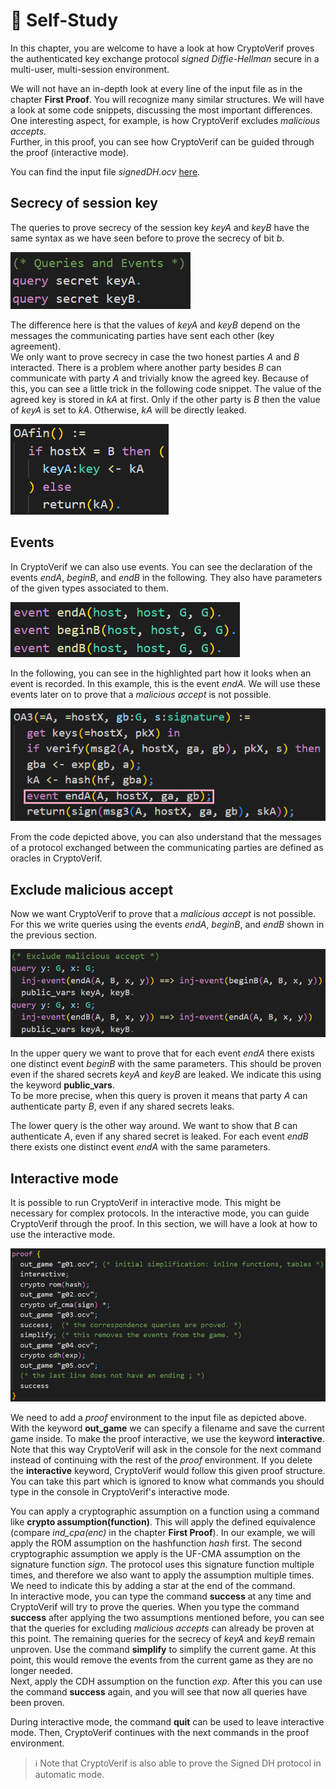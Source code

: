 # 📝 Self-Study

In this chapter, you are welcome to have a look at how CryptoVerif proves the authenticated key exchange protocol _signed Diffie-Hellman_ secure in a multi-user, multi-session environment.

We will not have an in-depth look at every line of the input file as in the chapter **First Proof**. You will recognize many similar structures. We will have a look at some code snippets, discussing the most important differences.  
One interesting aspect, for example, is how CryptoVerif excludes _malicious accepts_.  
Further, in this proof, you can see how CryptoVerif can be guided through the proof (interactive mode). 

You can find the input file _signedDH.ocv_
<a href="https://bblanche.gitlabpages.inria.fr/CryptoVerif/tutorial/signedDH.ocv" target="_blank">here</a>.


## Secrecy of session key

The queries to prove secrecy of the session key _keyA_ and _keyB_ have the same syntax as we have seen before to prove the secrecy of bit _b_.

![Could not load image.](img/SelfStudy_SessionKeyQuery.png)

The difference here is that the values of _keyA_ and _keyB_ depend on the messages the communicating parties have sent each other (key agreement).  
We only want to prove secrecy in case the two honest parties _A_ and _B_ interacted. There is a problem where another party besides _B_ can communicate with party _A_ and trivially know the agreed key. Because of this, you can see a little trick in the following code snippet. The value of the agreed key is stored in _kA_ at first. Only if the other party is _B_ then the value of _keyA_ is set to _kA_. Otherwise, _kA_ will be directly leaked.

![Could not load image.](img/SelfStudy_SessionKeyTrick.png)


## Events

In CryptoVerif we can also use events. You can see the declaration of the events _endA_, _beginB_, and _endB_ in the following. They also have parameters of the given types associated to them.


![Could not load image.](img/SelfStudy_Events.png)

In the following, you can see in the highlighted part how it looks when an event is recorded. In this example, this is the event _endA_. We will use these events later on to prove that a _malicious accept_ is not possible.

![Could not load image.](img/SelfStudy_EventTrigger.png)

From the code depicted above, you can also understand that the messages of a protocol exchanged between the communicating parties are defined as oracles in CryptoVerif.

## Exclude malicious accept

Now we want CryptoVerif to prove that a _malicious accept_ is not possible. For this we write queries using the events _endA_, _beginB_, and _endB_ shown in the previous section.

![Could not load image.](img/SelfStudy_ExcludeMA.png)

In the upper query we want to prove that for each event _endA_ there exists one distinct event _beginB_ with the same parameters. This should be proven even if the shared secrets _keyA_ and _keyB_ are leaked. We indicate this using the keyword **public_vars**.  
To be more precise, when this query is proven it means that party _A_ can authenticate party _B_, even if any shared secrets leaks.

The lower query is the other way around. We want to show that _B_ can authenticate _A_, even if any shared secret is leaked. For each event _endB_ there exists one distinct event _endA_ with the same parameters.


## Interactive mode

It is possible to run CryptoVerif in interactive mode. This might be necessary for complex protocols. In the interactive mode, you can guide CryptoVerif through the proof. In this section, we will have a look at how to use the interactive mode.

![Could not load image.](img/SelfStudy_InteractiveMode.png)

We need to add a _proof_ environment to the input file as depicted above. With the keyword **out_game** we can specify a filename and save the current game inside. To make the proof interactive, we use the keyword **interactive**. Note that this way CryptoVerif will ask in the console for the next command instead of continuing with the rest of the _proof_ environment. If you delete the **interactive** keyword, CryptoVerif would follow this given proof structure. You can take this part which is ignored to know what commands you should type in the console in CryptoVerif's interactive mode.

You can apply a cryptographic assumption on a function using a command like **crypto assumption(function)**. This will apply the defined equivalence (compare _ind\_cpa(enc)_ in the chapter **First Proof**). In our example, we will apply the ROM assumption on the hashfunction _hash_ first. The second cryptographic assumption we apply is the UF-CMA assumption on the signature function _sign_. The protocol uses this signature function multiple times, and therefore we also want to apply the assumption multiple times. We need to indicate this by adding a star at the end of the command.  
In interactive mode, you can type the command **success** at any time and CryptoVerif will try to prove the queries. When you type the command **success** after applying the two assumptions mentioned before, you can see that the queries for excluding _malicious accepts_ can already be proven at this point. The remaining queries for the secrecy of _keyA_ and _keyB_ remain unproven. Use the command **simplify** to simplify the current game. At this point, this would remove the events from the current game as they are no longer needed.  
Next, apply the CDH assumption on the function _exp_. After this you can use the command **success** again, and you will see that now all queries have been proven.

During interactive mode, the command **quit** can be used to leave interactive mode. Then, CryptoVerif continues with the next commands in the proof environment.


> ℹ️ Note that CryptoVerif is also able to prove the Signed DH protocol in automatic mode.
